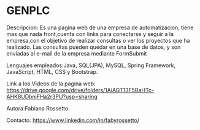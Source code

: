 # GENPLC

Descripcion: Es una pagina web de una empresa de automatizacion, tiene mas que nada front,cuenta con links para conectarse y seguir a la empresa,con el objetivo de realizar consultas o ver los proyectos que ha realizado.
Las consultas pueden quedar en una base de datos, y son enviadas al e-mail de la empresa mediante FormSubmit

Lenguajes empleados:Java, SQL(JPA), MySQL, Spring Framework, JavaScript, HTML, CSS y Bootstrap.

Link a los Videos de la pagina web: https://drive.google.com/drive/folders/1AiAGT13F5BaHTc-AHK8UDbnjFHa2r3PU?usp=sharing

Autora:Fabiana Rossetto

Contacto: https://www.linkedin.com/in/fabyrossetto/
